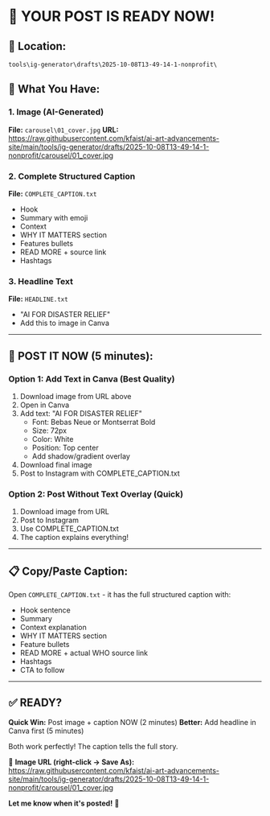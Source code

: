 # 🎉 YOUR POST IS READY NOW!

## 📁 Location:
`tools\ig-generator\drafts\2025-10-08T13-49-14-1-nonprofit\`

## 📸 What You Have:

### 1. Image (AI-Generated)
**File:** `carousel\01_cover.jpg`
**URL:** https://raw.githubusercontent.com/kfaist/ai-art-advancements-site/main/tools/ig-generator/drafts/2025-10-08T13-49-14-1-nonprofit/carousel/01_cover.jpg

### 2. Complete Structured Caption
**File:** `COMPLETE_CAPTION.txt`
- Hook
- Summary with emoji
- Context
- WHY IT MATTERS section
- Features bullets
- READ MORE + source link
- Hashtags

### 3. Headline Text
**File:** `HEADLINE.txt`
- "AI FOR DISASTER RELIEF"
- Add this to image in Canva

---

## 🚀 POST IT NOW (5 minutes):

### Option 1: Add Text in Canva (Best Quality)
1. Download image from URL above
2. Open in Canva
3. Add text: "AI FOR DISASTER RELIEF"
   - Font: Bebas Neue or Montserrat Bold
   - Size: 72px
   - Color: White
   - Position: Top center
   - Add shadow/gradient overlay
4. Download final image
5. Post to Instagram with COMPLETE_CAPTION.txt

### Option 2: Post Without Text Overlay (Quick)
1. Download image from URL
2. Post to Instagram  
3. Use COMPLETE_CAPTION.txt
4. The caption explains everything!

---

## 📋 Copy/Paste Caption:

Open `COMPLETE_CAPTION.txt` - it has the full structured caption with:
- Hook sentence
- Summary
- Context explanation
- WHY IT MATTERS section
- Feature bullets
- READ MORE + actual WHO source link
- Hashtags
- CTA to follow

---

## ✅ READY?

**Quick Win:** Post image + caption NOW (2 minutes)
**Better:** Add headline in Canva first (5 minutes)

Both work perfectly! The caption tells the full story.

🎨 **Image URL (right-click → Save As):**
https://raw.githubusercontent.com/kfaist/ai-art-advancements-site/main/tools/ig-generator/drafts/2025-10-08T13-49-14-1-nonprofit/carousel/01_cover.jpg

**Let me know when it's posted!** 🚀
